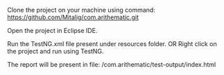 Clone the project on your machine using command: https://github.com/Mitalig/com.arithematic.git

Open the project in Eclipse IDE.

Run the TestNG.xml file present under resources folder. OR Right click on the project and run using TestNG.

The report will be present in file: /com.arithematic/test-output/index.html